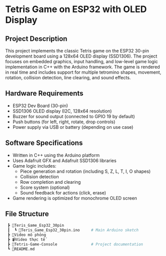 # Tetris Game on ESP32 with OLED Display

## Project Description

This project implements the classic Tetris game on the ESP32 30-pin development board using a 128x64 OLED display (SSD1306). The project focuses on embedded graphics, input handling, and low-level game logic implementation in C++ with the Arduino framework. The game is rendered in real time and includes support for multiple tetromino shapes, movement, rotation, collision detection, line clearing, and sound effects.

## Hardware Requirements

- ESP32 Dev Board (30-pin)
- SSD1306 OLED display (I2C, 128x64 resolution)
- Buzzer for sound output (connected to GPIO 19 by default)
- Push buttons (for left, right, rotate, drop controls)
- Power supply via USB or battery (depending on use case)

## Software Specifications

- Written in C++ using the Arduino platform
- Uses Adafruit GFX and Adafruit SSD1306 libraries
- Game logic includes:
  - Piece generation and rotation (including S, Z, L, T, I, O shapes)
  - Collision detection
  - Row completion and clearing
  - Score system (optional)
  - Sound feedback for actions (click, erase)
- Game rendering is optimized for monochrome OLED screen

## File Structure

```bash
 ┣ 📂Teris_Game_Esp32_30pin
 ┃  ┗ 📜Teris_Game_Esp32_30pin.ino     # Main Arduino sketch
 ┣ 🎥Video mô phỏng
 ┣ 📹Video thực tế
 ┣ 🧾Tetris-Game-Console               # Project documentation
 ┗ 📄README.md          
